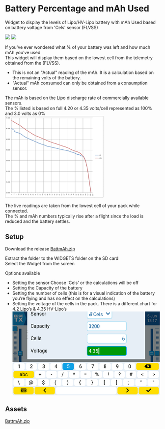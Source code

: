 # Battery Percentage and mAh Used
Widget to display the levels of Lipo/HV-Lipo battery with mAh Used based on battery voltage from 'Cels' sensor (FLVSS)     

<img src="https://github.com/jrwieland/Battery-mAh/blob/main/Screenshots/4_2lipo.png" width="300">  <img src="https://github.com/jrwieland/Battery-mAh/blob/main/Screenshots/4_35lipo.png" width="300">    
  
If you've ever wondered what % of your battery was left and how much mAh you've used     
This widget will display them based on the lowest cell from the telemetry obtained from the (FLVSS).
* This is not an "Actual" reading of the mAh.  It is a calculation based on the remaining volts of the battery.
* "Actual" mAh consumed can only be obtained from a consumption sensor.

The mAh is based on the Lipo discharge rate of commercially available sensors.   
The % listed is based on full 4.20 or 4.35 volts/cell represented as 100% and 3.0 volts as 0%     
 <img src="https://github.com/jrwieland/Battery-Mha/blob/main/Screenshots/Lipo.png" width="320">     
     
The live readings are taken from the lowest cell of your pack while connected.    
The % and mAh  numbers typically rise after a flight since the load is reduced and the battery settles.     

## Setup
Download the release [BattmAh.zip](https://github.com/jrwieland/Battery-mAh/releases/download/v1.0/BattmAh.zip)       

Extract the folder to the WIDGETS folder on the SD card     
Select the Widget from the screen     

Options available 
* Setting the sensor Choose 'Cels' or the calculations will be off
* Setting the Capacity of the battery
* Setting the number of cells (this is for a visual indication of the battery you’re flying and has no effect on the calculations)
* Setting the voltage of the cells in the pack.  There is a different chart for 4.2 Lipo’s & 4.35 HV-Lipo’s
 ![Edit Settings](/Screenshots/edit.png)
 
  
## Assets
[BattmAh.zip](https://github.com/jrwieland/Battery-mAh/releases/download/v1.0/BattmAh.zip)

